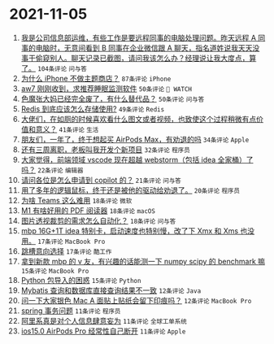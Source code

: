 # 2021-11-05

1. [我是公司信息部运维，有些工作是要远程同事的电脑处理问题。昨天远程 A 同事的电脑时，无意间看到 B 同事在企业微信跟 A 聊天，指名道姓说我天天没事干偷窥别人。聊天记录已截图，请问我该怎么办？经理说让我大度点，算了。](https://www.v2ex.com/t/813228) `104条评论` `问与答`
1. [为什么 iPhone 不做主题商店？](https://www.v2ex.com/t/813186) `87条评论` `iPhone`
1. [aw7 刚刚收到，求推荐睡眠监测软件](https://www.v2ex.com/t/813235) `50条评论` ` WATCH`
1. [色魔张大妈已经完全废了，有什么替代品？](https://www.v2ex.com/t/813227) `50条评论` `问与答`
1. [Redis 到底应该怎么存储使用?](https://www.v2ex.com/t/813275) `49条评论` `Redis`
1. [大佬们，在如厕的时候喜欢看什么图文或者视频，也致使这个过程稍微有点价值和意义？](https://www.v2ex.com/t/813206) `41条评论` `生活`
1. [朋友们，一年了，终于想起买 AirPods Max，有劝退的吗](https://www.v2ex.com/t/813277) `34条评论` `Apple`
1. [还有三周离职，老板叫我开发个新项目](https://www.v2ex.com/t/813262) `32条评论` `程序员`
1. [大家觉得，前端领域 vscode 现在超越 webstorm（包括 idea 全家桶）了吗？](https://www.v2ex.com/t/813253) `22条评论` `编辑器`
1. [请问各位是怎么申请到 copilot 的？](https://www.v2ex.com/t/813188) `21条评论` `问与答`
1. [用了多年的逻辑鼠标，终于还是被他的驱动给劝退了。](https://www.v2ex.com/t/813223) `20条评论` `程序员`
1. [为啥 Teams 这么难用](https://www.v2ex.com/t/813322) `18条评论` `微软`
1. [M1 有啥好用的 PDF 阅读器](https://www.v2ex.com/t/813270) `18条评论` `macOS`
1. [图片透视裁剪的需求怎么自动化？](https://www.v2ex.com/t/813225) `18条评论` `问与答`
1. [mbp 16G+1T idea 特别卡，启动速度也特别慢，改了下 Xmx 和 Xms 也没用。](https://www.v2ex.com/t/813292) `17条评论` `MacBook Pro`
1. [跳槽意向选择](https://www.v2ex.com/t/813190) `17条评论` `酷工作`
1. [拿到新款 mbp 的 v 友，有兴趣的话能测一下 numpy scipy 的 benchmark 嘛](https://www.v2ex.com/t/813232) `15条评论` `MacBook Pro`
1. [Python 包导入的困惑](https://www.v2ex.com/t/813185) `15条评论` `Python`
1. [Mybatis 查询和数据库直接查询结果不一致](https://www.v2ex.com/t/813319) `12条评论` `Java`
1. [问一下大家银色 Mac A 面贴上贴纸会留下印痕吗？](https://www.v2ex.com/t/813189) `12条评论` `MacBook Pro`
1. [spring 事务问题](https://www.v2ex.com/t/813324) `11条评论` `程序员`
1. [阿里系真是对个人信息肆意妄为](https://www.v2ex.com/t/813276) `11条评论` `全球工单系统`
1. [ios15.0 AirPods Pro 经常性自己断开](https://www.v2ex.com/t/813266) `11条评论` `Apple`
